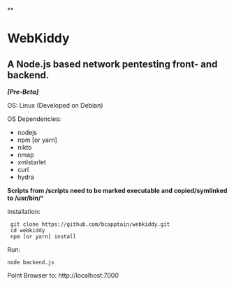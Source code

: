 **

# WebKiddy 
## A Node.js based network pentesting front- and backend.

***[Pre-Beta]***

OS: Linux (Developed on Debian)  
  
OS Dependencies:  
   

 - nodejs 
 - npm [or yarn]
 - nikto
 - nmap
 - xmlstarlet
 - curl
 - hydra
  
 
**Scripts from /scripts need to be marked executable and copied/symlinked to /usr/bin/***

Installation:  

     git clone https://github.com/bcapptain/webkiddy.git  
     cd webkiddy  
     npm [or yarn] install  

Run:

    node backend.js

Point Browser to: http://localhost:7000

